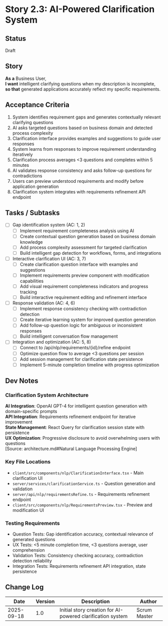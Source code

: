 # Story 2.3: AI-Powered Clarification System

## Status
Draft

## Story
**As a** Business User,  
**I want** intelligent clarifying questions when my description is incomplete,  
**so that** generated applications accurately reflect my specific requirements.

## Acceptance Criteria
1. System identifies requirement gaps and generates contextually relevant clarifying questions
2. AI asks targeted questions based on business domain and detected process complexity
3. Clarification interface provides examples and suggestions to guide user responses
4. System learns from responses to improve requirement understanding iteratively
5. Clarification process averages <3 questions and completes within 5 minutes
6. AI validates response consistency and asks follow-up questions for contradictions
7. Users can preview understood requirements and modify before application generation
8. Clarification system integrates with requirements refinement API endpoint

## Tasks / Subtasks
- [ ] Gap identification system (AC: 1, 2)
  - [ ] Implement requirement completeness analysis using AI
  - [ ] Create contextual question generation based on business domain knowledge
  - [ ] Add process complexity assessment for targeted clarification
  - [ ] Build intelligent gap detection for workflows, forms, and integrations
- [ ] Interactive clarification UI (AC: 3, 7)
  - [ ] Create clarification question interface with examples and suggestions
  - [ ] Implement requirements preview component with modification capabilities
  - [ ] Add visual requirement completeness indicators and progress tracking
  - [ ] Build interactive requirement editing and refinement interface
- [ ] Response validation (AC: 4, 6)
  - [ ] Implement response consistency checking with contradiction detection
  - [ ] Create iterative learning system for improved question generation
  - [ ] Add follow-up question logic for ambiguous or inconsistent responses
  - [ ] Build intelligent conversation flow management
- [ ] Integration and optimization (AC: 5, 8)
  - [ ] Connect to /api/nlp/requirements/{id}/refine endpoint
  - [ ] Optimize question flow to average <3 questions per session
  - [ ] Add session management for clarification state persistence
  - [ ] Implement 5-minute completion timeline with progress optimization

## Dev Notes

### Clarification System Architecture
**AI Integration**: OpenAI GPT-4 for intelligent question generation with domain-specific prompts  
**API Integration**: Requirements refinement endpoint for iterative improvement  
**State Management**: React Query for clarification session state with persistence  
**UX Optimization**: Progressive disclosure to avoid overwhelming users with questions  
[Source: architecture.md#Natural Language Processing Engine]

### Key File Locations
- `client/src/components/nlp/ClarificationInterface.tsx` - Main clarification UI
- `server/services/clarificationService.ts` - Question generation and validation
- `server/api/nlp/requirementsRefine.ts` - Requirements refinement endpoint
- `client/src/components/nlp/RequirementsPreview.tsx` - Preview and modification UI

### Testing Requirements
- Question Tests: Gap identification accuracy, contextual relevance of generated questions
- UX Tests: <5 minute completion time, <3 questions average, user comprehension
- Validation Tests: Consistency checking accuracy, contradiction detection reliability
- Integration Tests: Requirements refinement API integration, state persistence

## Change Log
| Date | Version | Description | Author |
|------|---------|-------------|---------|
| 2025-09-18 | 1.0 | Initial story creation for AI-powered clarification system | Scrum Master |